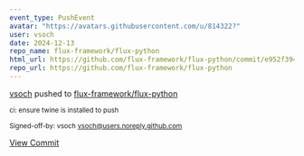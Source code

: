 ```yaml
---
event_type: PushEvent
avatar: "https://avatars.githubusercontent.com/u/814322?"
user: vsoch
date: 2024-12-13
repo_name: flux-framework/flux-python
html_url: https://github.com/flux-framework/flux-python/commit/e952f394dfcb123bd6fbaa67c7bfd9ea066e3532
repo_url: https://github.com/flux-framework/flux-python
---
```


<a href='https://github.com/vsoch' target='_blank'>vsoch</a> pushed to <a href='https://github.com/flux-framework/flux-python' target='_blank'>flux-framework/flux-python</a>

<small>ci: ensure twine is installed to push

Signed-off-by: vsoch <vsoch@users.noreply.github.com></small>

<a href='https://github.com/flux-framework/flux-python/commit/e952f394dfcb123bd6fbaa67c7bfd9ea066e3532' target='_blank'>View Commit</a>